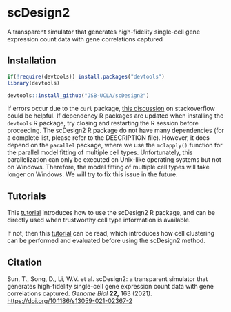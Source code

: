 # scDesign2
A transparent simulator that generates high-fidelity single-cell gene expression count data with gene correlations captured

## Installation
```r
if(!require(devtools)) install.packages("devtools")
library(devtools)

devtools::install_github("JSB-UCLA/scDesign2")
```
If errors occur due to the `curl` package, [this discussion](https://stackoverflow.com/questions/20923209/problems-installing-the-devtools-package) on stackoverflow could be helpful.
If dependency R packages are updated when installing the `devtools` R package, try closing and restarting the R session before proceeding.
The scDesign2 R package do not have many dependencies (for a complete list, please refer to the DESCRIPTION file). However, it does depend on the `parallel` package, where we use the `mclapply()` function for the parallel model fitting of multiple cell types. Unfortunately, this parallelization can only be executed on Unix-like operating systems but not on Windows. Therefore, the model fitting of multiple cell types will take longer on Windows. We will try to fix this issue in the future.

## Tutorials
This [tutorial](https://htmlpreview.github.io/?https://github.com/JSB-UCLA/scDesign2/blob/master/vignettes/scDesign2.html) introduces how to use the scDesign2 R package, and can be directly used when trustworthy cell type information is available.

If not, then this [tutorial](https://htmlpreview.github.io/?https://github.com/JSB-UCLA/scDesign2/blob/master/vignettes/preprocess_clustering.html) can be read, which introduces how cell clustering can be performed and evaluated before using the scDesign2 method.

## Citation
Sun, T., Song, D., Li, W.V. et al. scDesign2: a transparent simulator that generates high-fidelity single-cell gene expression count data with gene correlations captured. *Genome Biol* **22,** 163 (2021). https://doi.org/10.1186/s13059-021-02367-2
